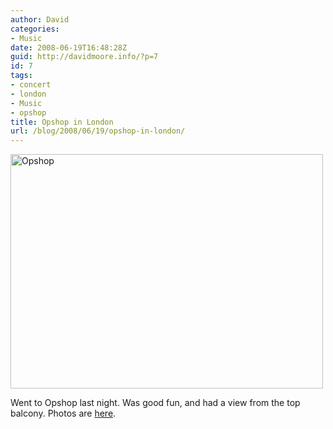 ```yaml
---
author: David
categories:
- Music
date: 2008-06-19T16:48:28Z
guid: http://davidmoore.info/?p=7
id: 7
tags:
- concert
- london
- Music
- opshop
title: Opshop in London
url: /blog/2008/06/19/opshop-in-london/
---
```


<img src="http://farm4.static.flickr.com/3055/2592817220_27d52f1b81.jpg?v=0" alt="Opshop" width="500" height="375" />

Went to Opshop last night. Was good fun, and had a view from the top balcony. Photos are <a href="http://www.flickr.com/photos/25164994@N05/sets/72157605700818149/" target="_blank">here</a>.